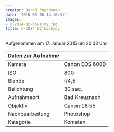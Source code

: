 ```yaml
---
creator: Bernd Peerdeman
date: '2016-06-06 14:16:31'
images:
- c-2014-q2-lovejoy.jpg
title: C-2014 Q2 Lovejoy
---
```

Aufgenommen am 17. Januar 2015 um 20:33 Uhr.

| Daten zur Aufnahme | |
| - | - |
| Kamera | Canon EOS 600D |
| ISO | 800 |
| Blende | f/4,5 |
| Belichtung | 30 sec. |
| Aufnahmeort | Bad Kreuznach |
| Objektiv | Canon 18:55 |
| Nachbearbeitung | Photoshop |
| Kategorie | Kometen |
